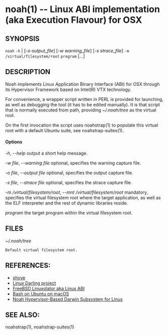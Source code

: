 # noah(1) -- Linux ABI implementation (aka Execution Flavour) for OSX

## SYNOPSIS

`noah` `-h` \| [_-o output_file_] \[_-w warning_file_] \[_-s strace_file_] `-m /virtual/filesystem/root` `program` \[_..._]

## DESCRIPTION

Noah implements Linux Application Binary Interface (ABI) for OSX through its
Hypervisor Framework based on Intel(R) VTX technology.

For convenience, a wrapper script written in PERL is provided for launching,
as well as debugging the tool (it has to be edited manually). It is that script
that is normally executed from path, providing _~/.noah/tree_ as the
virtual root.

On the first invocation the script uses noahstrap(1) to populate this virtual
root with a default Ubuntu suite, see noahstrap-suites(1).

#### Options

  _-h_, _--help_ output a short help message.

  _-w file_, _--warning file_ optional, specifies the warning capture file. 

  _-o file_, _--output file_ optional, specifies the output capture file.

  _-s file_, _--strace file_ optional, specifies the strace capture file.

  _-m /virtual/filesystem/root_, _--mnt /virtual/filesystem/root_ mandatory, specifies the virtual filesystem root where the target
  application, as well as the ELF interpreter and the rest of dynamic libraries
  reside.

  _program_ the target program within the virtual filesystem root.

## FILES

  _~/.noah/tree_

    Default virtual filesystem root.

## REFERENCES:

- [xhyve](https://github.com/mist64/xhyve)
- [Linux Darling project](http://www.darlinghq.org/source-code/)
- [FreeBSD Linuxolator aka Linux ABI](https://www.freebsd.org/doc/handbook/linuxemu-advanced.html)
- [Bash on Ubuntu on macOS](https://hagi.is.s.u-tokyo.ac.jp/~yuichi/papers/apsys2017.pdf)
- [Noah Hypervisor-Based Darwin Subsystem for Linux](http://events17.linuxfoundation.org/sites/events/files/slides/Noah%20Hypervisor-Based%20Darwin%20Subsystem%20for%20Linux-pdf.pdf)

## SEE ALSO:

noahstrap(1), noahstrap-suites(1)
